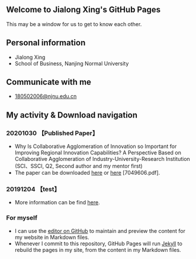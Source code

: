 ## Welcome to Jialong Xing's GitHub Pages

This may be a window for us to get to know each other.

## Personal information
- Jialong Xing
- School of Business, Nanjing Normal University

## Communicate with me
- 180502006@njnu.edu.cn

## My activity & Download navigation
### 20201030 【Published Paper】
- Why Is Collaborative Agglomeration of Innovation so Important for Improving Regional Innovation Capabilities? A Perspective Based on Collaborative Agglomeration of Industry-University-Research Institution (SCI、SSCI, Q2, Second author and my mentor first)
- The paper can be downloaded [here](https://doi.org/10.1155/2020/7049606) or [here](https://github.com/xingjialong/file) [7049606.pdf].

### 20191204 【test】
- More information can be find [here](https://github.com/xingjialong/file).






### For myself
- I can use the [editor on GitHub](https://github.com/xingjialong/MyHomepage/edit/gh-pages/index.md) to maintain and preview the content for my website in Markdown files.
- Whenever I commit to this repository, GitHub Pages will run [Jekyll](https://jekyllrb.com/) to rebuild the pages in my site, from the content in my Markdown files.
